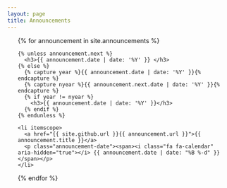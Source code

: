 ```yaml
---
layout: page 
title: Announcements
---
```

<ul class="announcements">
  {% for announcement in site.announcements %}
 
    {% unless announcement.next %}
      <h3>{{ announcement.date | date: '%Y' }} </h3>
    {% else %}
      {% capture year %}{{ announcement.date | date: '%Y' }}{% endcapture %}
      {% capture nyear %}{{ announcement.next.date | date: '%Y' }}{% endcapture %}
      {% if year != nyear %}
        <h3>{{ announcement.date | date: '%Y' }}</h3>
      {% endif %}
    {% endunless %}

    <li itemscope>
      <a href="{{ site.github.url }}{{ announcement.url }}">{{ announcement.title }}</a>
      <p class="announcement-date"><span><i class="fa fa-calendar" aria-hidden="true"></i> {{ announcement.date | date: "%B %-d" }}</span></p>
    </li>

  {% endfor %}
</ul>

